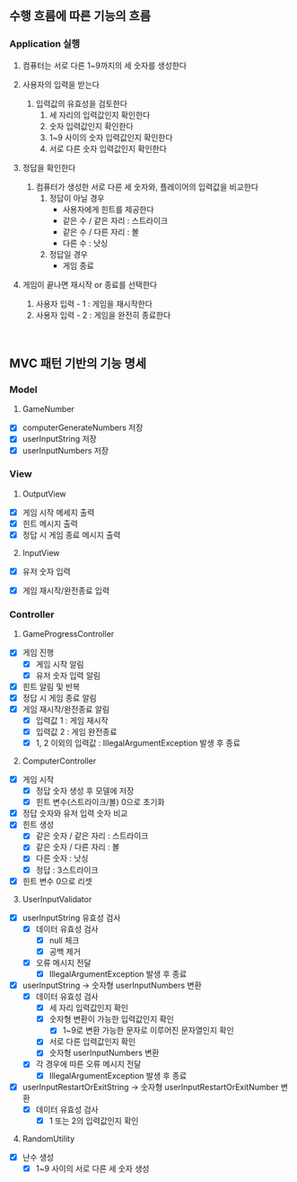 ## 수행 흐름에 따른 기능의 흐름
### Application 실행
1. 컴퓨터는 서로 다른 1~9까지의 세 숫자를 생성한다
2. 사용자의 입력을 받는다
    1. 입력값의 유효성을 검토한다
        1. 세 자리의 입력값인지 확인한다
        2. 숫자 입력값인지 확인한다
        3. 1~9 사이의 숫자 입력값인지 확인한다
        4. 서로 다른 숫자 입력값인지 확인한다

3. 정답을 확인한다
    1. 컴퓨터가 생성한 서로 다른 세 숫자와, 플레이어의 입력값을 비교한다
        1. 정답이 아닐 경우
            * 사용자에게 힌트를 제공한다
            * 같은 수 / 같은 자리 : 스트라이크
            * 같은 수 / 다른 자리 : 볼
            * 다른 수 : 낫싱
        2. 정답일 경우
            * 게임 종료

4. 게임이 끝나면 재시작 or 종료를 선택한다
    1. 사용자 입력 - 1 : 게임을 재시작한다
    2. 사용자 입력 - 2 : 게임을 완전히 종료한다

<br>

## MVC 패턴 기반의 기능 명세
### Model
1. GameNumber
- [x] computerGenerateNumbers 저장
- [X] userInputString 저장
- [x] userInputNumbers 저장

### View
1. OutputView
- [x] 게임 시작 메세지 출력
- [x] 힌트 메시지 출력
- [X] 정답 시 게임 종료 메시지 출력

2. InputView
- [x] 유저 숫자 입력
- [x] 게임 재시작/완전종료 입력


### Controller
1. GameProgressController
- [x] 게임 진행
    - [x] 게임 시작 알림
    - [x] 유저 숫자 입력 알림
- [x] 힌트 알림 및 반복
- [x] 정답 시 게임 종료 알림
- [x] 게임 재시작/완전종료 알림
    - [x] 입력값 1 : 게임 재시작
    - [x] 입력값 2 : 게임 완전종료
    - [x] 1, 2 이외의 입력값 : IllegalArgumentException 발생 후 종료

2. ComputerController
- [x] 게임 시작
    - [x] 정답 숫자 생성 후 모델에 저장
    - [x] 힌트 변수(스트라이크/볼) 0으로 초기화
- [x] 정답 숫자와 유저 입력 숫자 비교
- [x] 힌트 생성
    - [x] 같은 숫자 / 같은 자리 : 스트라이크
    - [x] 같은 숫자 / 다른 자리 : 볼
    - [x] 다른 숫자 : 낫싱
    - [x] 정답 : 3스트라이크
- [x] 힌트 변수 0으로 리셋

3. UserInputValidator
- [x] userInputString 유효성 검사
    - [x] 데이터 유효성 검사
        - [x] null 체크
        - [x] 공백 제거
    - [x] 오류 메시지 전달
        - [x] IllegalArgumentException 발생 후 종료
- [x] userInputString -> 숫자형 userInputNumbers 변환
    - [x] 데이터 유효성 검사
        - [x] 세 자리 입력값인지 확인
        - [x] 숫자형 변환이 가능한 입력값인지 확인
          - [x] 1~9로 변환 가능한 문자로 이루어진 문자열인지 확인
        - [x] 서로 다른 입력값인지 확인
        - [x] 숫자형 userInputNumbers 변환
    - [x] 각 경우에 따른 오류 메시지 전달
        - [x] IllegalArgumentException 발생 후 종료
- [x] userInputRestartOrExitString -> 숫자형 userInputRestartOrExitNumber 변환
    - [x] 데이터 유효성 검사
        - [x] 1 또는 2의 입력값인지 확인

4. RandomUtility
- [x] 난수 생성
    - [x] 1~9 사이의 서로 다른 세 숫자 생성

